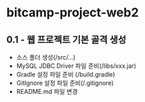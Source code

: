 # bitcamp-project-web2

## 0.1 - 웹 프로젝트 기본 골격 생성
- 소스 폴더 생성(/src/...)
- MySQL JDBC Driver 파일 준비(/libs/xxx.jar)
- Gradle 설정 파일 준비 (/build.gradle)
- GitIgnore 설정 파일 준비(/.gitignore)
- README.md 파일 변경